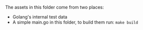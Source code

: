 The assets in this folder come from two places:

* Golang's internal test data
* A simple main.go in this folder, to build them run: `make build`
